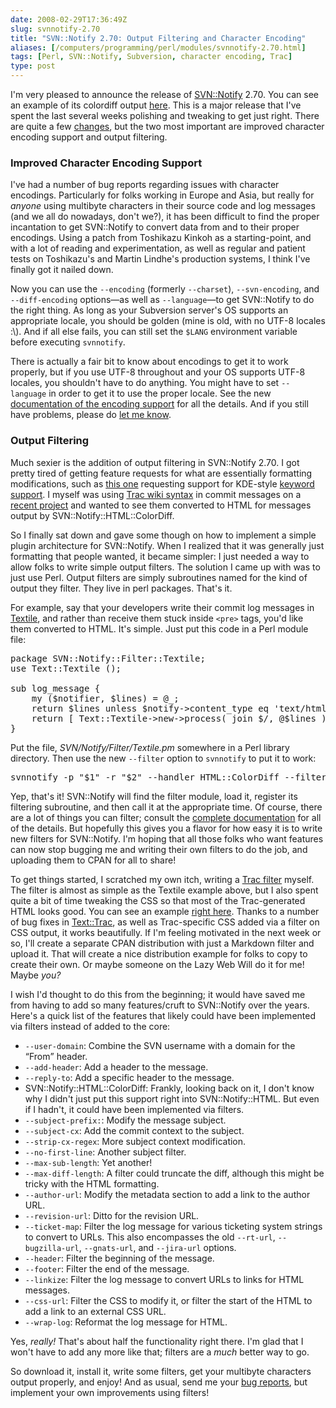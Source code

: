 ```yaml
--- 
date: 2008-02-29T17:36:49Z
slug: svnnotify-2.70
title: "SVN::Notify 2.70: Output Filtering and Character Encoding"
aliases: [/computers/programming/perl/modules/svnnotify-2.70.html]
tags: [Perl, SVN::Notify, Subversion, character encoding, Trac]
type: post
---
```


<p>I'm very pleased to announce the release of <a href="http://search.cpan.org/dist/SVN-Notify/" title="SVN::Notify on CPAN">SVN::Notify</a> 2.70. You can see an example of its colordiff output <a href="/computers/programming/perl/modules/svnnotify-2.70_colordiff_example.html" title="Example output from SVN::Notify::HTML::ColorDiff 2.70">here</a>. This is a major release that I've spent the last several weeks polishing and tweaking to get just right. There are quite a few <a href="http://search.cpan.org/src/DWHEELER/SVN-Notify-2.70/Changes" title="SVN::Notify Changes">changes</a>, but the two most important are improved character encoding support and output filtering.</p>

<h3>Improved Character Encoding Support</h3>

<p>I've had a number of bug reports regarding issues with character encodings. Particularly for folks working in Europe and Asia, but really for <em>anyone</em> using multibyte characters in their source code and log messages (and we all do nowadays, don't we?), it has been difficult to find the proper incantation to get SVN::Notify to convert data from and to their proper encodings. Using a patch from Toshikazu Kinkoh as a starting-point, and with a lot of reading and experimentation, as well as regular and patient tests on Toshikazu's and Martin Lindhe's production systems, I think I've finally got it nailed down.</p>

<p>Now you can use the <code>&#x002d;&#x002d;encoding</code> (formerly <code>&#x002d;&#x002d;charset</code>), <code>&#x002d;&#x002d;svn-encoding</code>, and <code>&#x002d;&#x002d;diff-encoding</code> options—as well as <code>&#x002d;&#x002d;language</code>—to get SVN::Notify to do the right thing. As long as your Subversion server's OS supports an appropriate locale, you should be golden (mine is old, with no UTF-8 locales :\). And if all else fails, you can still set the <code>$LANG</code> environment variable before executing <code>svnnotify</code>.</p>

<p>There is actually a fair bit to know about encodings to get it to work properly, but if you use UTF-8 throughout and your OS supports UTF-8 locales, you shouldn't have to do anything. You might have to set <code>&#x002d;&#x002d;language</code> in order to get it to use the proper locale. See the new <a href="http://search.cpan.org/dist/SVN-Notify/lib/SVN/Notify.pm#Character_Encoding_Support" title="Character Encoding Support in SVN::Notify">documentation of the encoding support</a> for all the details. And if you still have problems, please do <a href="https://rt.cpan.org/Ticket/Create.html?Queue=SVN-Notify" title="Open a Ticket for SVN::Notify">let me know</a>.</p>

<h3>Output Filtering</h3>

<p>Much sexier is the addition of output filtering in SVN::Notify 2.70. I got pretty tired of getting feature requests for what are essentially formatting modifications, such as <a href="https://rt.cpan.org/Ticket/Display.html?id=26944" title="SVN::Notify feature request for KDE keywords support">this one</a> requesting support for KDE-style <a href="http://techbase.kde.org/Policies/SVN_Commit_Policy#Special_keywords_in_SVN_log_messages" title="KDE TechBase: Special keywords in SVN log messages">keyword support</a>. I myself was using <a href="http://trac.edgewall.org/wiki/WikiFormatting" title="Trac Wiki Formatting Syntax">Trac wiki syntax</a> in commit messages on a <a href="http://iwantsandy.com/" title="Sandy: Your virtual personal assistant">recent project</a> and wanted to see them converted to HTML for messages output by SVN::Notify::HTML::ColorDiff.</p>

<p>So I finally sat down and gave some though on how to implement a simple plugin architecture for SVN::Notify. When I realized that it was generally just formatting that people wanted, it became simpler: I just needed a way to allow folks to write simple output filters. The solution I came up with was to just use Perl. Output filters are simply subroutines named for the kind of output they filter. They live in perl packages. That's it.</p>

<p>For example, say that your developers write their commit log messages in <a href="http://www.textism.com/tools/textile/" title="Textile">Textile</a>, and rather than receive them stuck inside <code>&lt;pre&gt;</code> tags, you'd like them converted to HTML. It's simple. Just put this code in a Perl module file:</p>

<pre>
package SVN::Notify::Filter::Textile;
use Text::Textile ();

sub log_message {
    my ($notifier, $lines) = @_;
    return $lines unless $notify->content_type eq &#x0027;text/html&#x0027;;
    return [ Text::Textile->new->process( join $/, @$lines ) ];
}
</pre>

<p>Put the file, <em>SVN/Notify/Filter/Textile.pm</em> somewhere in a Perl library directory. Then use the new <code>&#x002d;&#x002d;filter</code> option to <code>svnnotify</code> to put it to work:</p>

<pre>
svnnotify -p "$1" -r "$2" &#x002d;&#x002d;handler HTML::ColorDiff &#x002d;&#x002d;filter Textile
</pre>

<p>Yep, that's it! SVN::Notify will find the filter module, load it, register its filtering subroutine, and then call it at the appropriate time. Of course, there are a lot of things you can filter; consult the  <a href="http://search.cpan.org/dist/SVN-Notify/lib/SVN/Notify/Filter.pm" title="SVN::Notify Output Filtering Documentation">complete documentation</a> for all of the details. But hopefully this gives you a flavor for how easy it is to write new filters for SVN::Notify. I'm hoping that all those folks who want features can now stop bugging me and writing their own filters to do the job, and uploading them to CPAN for all to share!</p>

<p>To get things started, I scratched my own itch, writing a <a href="http://search.cpan.org/dist/SVN-Notify/lib/SVN/Notify/Filter/Trac.pm" title="SVN::Notify::Filter::Trac Documentation">Trac filter</a> myself. The filter is almost as simple as the Textile example above, but I also spent quite a bit of time tweaking the CSS so that most of the Trac-generated HTML looks good. You can see an example <a href="/computers/programming/perl/modules/svnnotify-2.70_trac_example.html" title="Example output from SVN::Notify 2.70 and modified by the Trac filter">right here</a>. Thanks to a number of bug fixes in  <a href="http://search.cpan.org/dist/Text-Trac/">Text::Trac</a>, as well as Trac-specific CSS added via a filter on CSS output, it works beautifully. If I'm feeling motivated in the next week or so, I'll create a separate CPAN distribution with just a Markdown filter and upload it. That will create a nice distribution example for folks to copy to create their own. Or maybe someone on the Lazy Web Will do it for me! Maybe <em>you?</em></p>

<p>I wish I'd thought to do this from the beginning; it would have saved me from having to add so many features/cruft to SVN::Notify over the years. Here's a quick list of the features that likely could have been implemented via filters instead of added to the core:</p>

<ul>
  <li><code>&#x002d;&#x002d;user-domain</code>: Combine the SVN username with a domain for the <q>From</q> header.</li>
  <li><code>&#x002d;&#x002d;add-header</code>: Add a header to the message.</li>
  <li><code>&#x002d;&#x002d;reply-to</code>: Add a specific header to the message.</li>
  <li>SVN::Notify::HTML::ColorDiff: Frankly, looking back on it, I don't know why I didn't just put this support right into SVN::Notify::HTML. But even if I hadn't, it could have been implemented via filters.</li>
  <li><code>&#x002d;&#x002d;subject-prefix:</code>: Modify the message subject.</li>
  <li><code>&#x002d;&#x002d;subject-cx</code>: Add the commit context to the subject.</li>
  <li><code>&#x002d;&#x002d;strip-cx-regex</code>: More subject context modification.</li>
  <li><code>&#x002d;&#x002d;no-first-line</code>: Another subject filter.</li>
  <li><code>&#x002d;&#x002d;max-sub-length</code>: Yet another!</li>
  <li><code>&#x002d;&#x002d;max-diff-length</code>: A filter could truncate the diff, although this might be tricky with the HTML formatting.</li>
  <li><code>&#x002d;&#x002d;author-url</code>: Modify the metadata section to add a link to the author URL.</li>
  <li><code>&#x002d;&#x002d;revision-url</code>: Ditto for the revision URL.</li>
  <li><code>&#x002d;&#x002d;ticket-map</code>: Filter the log message for various ticketing system strings to convert to URLs. This also encompasses the old <code>&#x002d;&#x002d;rt-url</code>, <code>&#x002d;&#x002d;bugzilla-url</code>, <code>&#x002d;&#x002d;gnats-url</code>, and <code>&#x002d;&#x002d;jira-url</code> options.</li>
  <li><code>&#x002d;&#x002d;header</code>: Filter the beginning of the message.</li>
  <li><code>&#x002d;&#x002d;footer</code>: Filter the end of the message.</li>
  <li><code>&#x002d;&#x002d;linkize</code>: Filter the log message to convert URLs to links for HTML messages.</li>
  <li><code>&#x002d;&#x002d;css-url</code>: Filter the CSS to modify it, or filter the start of the HTML to add a link to an external CSS URL.</li>
  <li><code>&#x002d;&#x002d;wrap-log</code>: Reformat the log message for HTML.</li>
</ul>

<p>Yes, <em>really!</em> That's about half the functionality right there. I'm glad that I won't have to add any more like that; filters are a <em>much</em> better way to go.</p>

<p>So download it, install it, write some filters, get your multibyte characters output properly, and enjoy! And as usual, send me your <a href="https://rt.cpan.org/Ticket/Create.html?Queue=SVN-Notify" title="Open a Ticket for SVN::Notify">bug reports</a>, but implement your own improvements using filters!</p>
